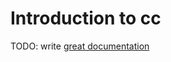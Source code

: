 # Introduction to cc

TODO: write [great documentation](http://jacobian.org/writing/what-to-write/)

